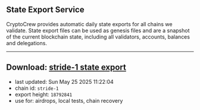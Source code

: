 ## State Export Service
CryptoCrew provides automatic daily state exports for all chains we validate. State export files can be used as genesis files and are a snapshot of the current blockchain state, including all validators, accounts, balances and delegations.

---
**Download: [stride-1 state export](https://dl-eu2.ccvalidators.com/SERVICE/stride/stride-1_export_18792841.json)**
---

- last updated: Sun May 25 2025 11:22:04
- chain id: `stride-1`
- export height: `18792841`
- use for: airdrops, local tests, chain recovery
